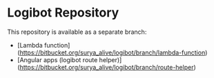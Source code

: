 # Logibot Repository #

This repository is available as a separate branch:
* [Lambda function] (https://bitbucket.org/surya_alive/logibot/branch/lambda-function)
* [Angular apps (logibot route helper)] (https://bitbucket.org/surya_alive/logibot/branch/route-helper)

